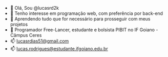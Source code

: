 - 👋 Olá, Sou @lucasrd2k
- 👀 Tenho interesse em programação web, com preferência por back-end
- 🌱 Aprendendo tudo que for necessário para prosseguir com meus projetos
- 💞️ Programador Free-Lancer, estudante e bolsista PIBIT no IF Goiano - Câmpus Ceres
- 📫 lucasrdias51@gmail.com
- 📫 lucas.rodrigues@estudante.ifgoiano.edu.br

<!---
lucasrd2k/lucasrd2k is a ✨ special ✨ repository because its `README.md` (this file) appears on your GitHub profile.
You can click the Preview link to take a look at your changes.
--->
